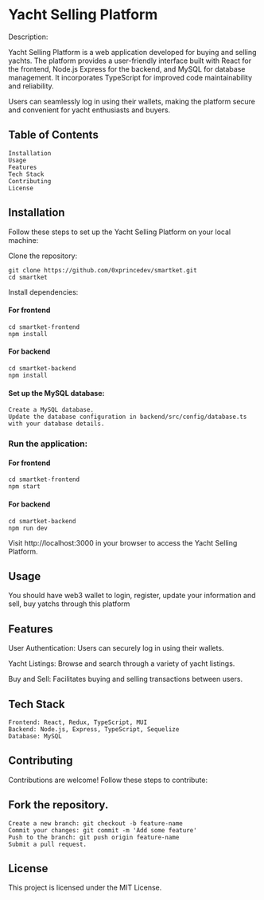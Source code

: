 # Yacht Selling Platform
Description:

Yacht Selling Platform is a web application developed for buying and selling yachts. The platform provides a user-friendly interface built with React for the frontend, Node.js Express for the backend, and MySQL for database management. It incorporates TypeScript for improved code maintainability and reliability.

Users can seamlessly log in using their wallets, making the platform secure and convenient for yacht enthusiasts and buyers.

## Table of Contents
    Installation
    Usage
    Features
    Tech Stack
    Contributing
    License

## Installation

Follow these steps to set up the Yacht Selling Platform on your local machine:

Clone the repository:

    git clone https://github.com/0xprincedev/smartket.git
    cd smartket
Install dependencies:
#### For frontend
    cd smartket-frontend
    npm install

#### For backend
    cd smartket-backend
    npm install
#### Set up the MySQL database:

    Create a MySQL database.
    Update the database configuration in backend/src/config/database.ts with your database details.
### Run the application:
#### For frontend
    cd smartket-frontend
    npm start

#### For backend
    cd smartket-backend
    npm run dev
    
Visit http://localhost:3000 in your browser to access the Yacht Selling Platform.

## Usage
You should have web3 wallet to login, register, update your information and sell, buy yatchs through this platform

## Features
User Authentication: Users can securely log in using their wallets.

Yacht Listings: Browse and search through a variety of yacht listings.

Buy and Sell: Facilitates buying and selling transactions between users.

## Tech Stack
    Frontend: React, Redux, TypeScript, MUI
    Backend: Node.js, Express, TypeScript, Sequelize
    Database: MySQL
## Contributing
Contributions are welcome! Follow these steps to contribute:

## Fork the repository.
    Create a new branch: git checkout -b feature-name
    Commit your changes: git commit -m 'Add some feature'
    Push to the branch: git push origin feature-name
    Submit a pull request.
## License
This project is licensed under the MIT License.

